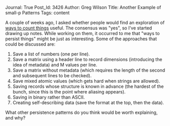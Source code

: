 Journal: True
Post_Id: 3426
Author: Greg Wilson
Title: Another Example of small-p Patterns
Tags: content

<p>A couple of weeks ago, I asked whether people would find an exploration of <a href="{{root_path}}/blog/2010/06/counting-things.html">ways to count things</a> useful. The consensus was "yes", so I've started drawing up notes. While working on them, it occurred to me that "ways to persist things" might be just as interesting.  Some of the approaches that could be discussed are:</p>
<ol>
<li>Save a list of numbers (one per line).</li>
<li>Save a matrix using a header line to record dimensions (introducing the idea of metadata) and M values per line.</li>
<li>Save a matrix without metadata (which requires the length of the second and subsequent lines to be checked).</li>
<li>Save mixed atomic values (which gets hard when strings are allowed).</li>
<li>Saving records whose structure is known in advance (the hardest of the bunch, since this is the point where aliasing appears).</li>
<li>Saving in binary rather than ASCII.</li>
<li>Creating self-describing data (save the format at the top, then the data).</li>
</ol>
<p>What other persistence patterns do you think would be worth explaining, and why?</p>
